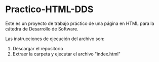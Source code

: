 # Practico-HTML-DDS
Este es un proyecto de trabajo práctico de una página en HTML para la cátedra de Desarrollo de Software.

Las instrucciones de ejecución del archivo son:

1. Descargar el repositorio
2. Extraer la carpeta y ejecutar el archivo "index.html"
